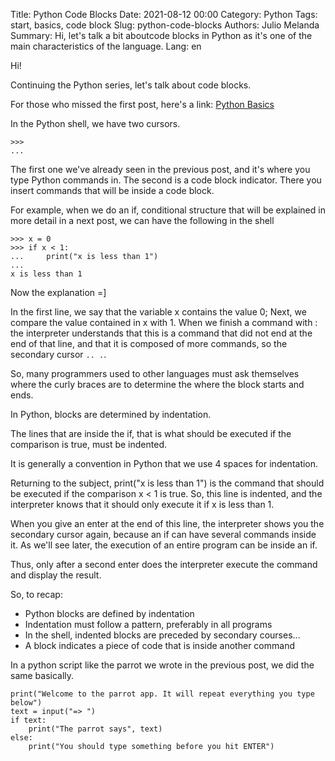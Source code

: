 Title: Python Code Blocks
Date: 2021-08-12 00:00
Category: Python
Tags: start, basics, code block
Slug: python-code-blocks
Authors: Julio Melanda
Summary: Hi, let's talk a bit aboutcode blocks in Python as it's one of the main characteristics of the language.
Lang: en

Hi!

Continuing the Python series, let's talk about code blocks.

For those who missed the first post, here's a link:
[Python Basics](python-basics.html)

In the Python shell, we have two cursors.
```python3
>>>
...
```

The first one we've already seen in the previous post, and it's where you type Python commands in. The second is a code block indicator. There you insert commands that will be inside a code block.

For example, when we do an if, conditional structure that will be explained in more detail in a next post, we can have the following in the shell

```python3
>>> x = 0
>>> if x < 1:
...     print("x is less than 1")
...
x is less than 1
```

Now the explanation =]

In the first line, we say that the variable x contains the value 0;
Next, we compare the value contained in x with 1. When we finish a command with : the interpreter understands that this is a command that did not end at the end of that line, and that it is composed of more commands, so the secondary cursor `.. .`.

So, many programmers used to other languages ​​must ask themselves where the curly braces are to determine the where the block starts and ends.

In Python, blocks are determined by indentation.

The lines that are inside the if, that is what should be executed if the comparison is true, must be indented.

It is generally a convention in Python that we use 4 spaces for indentation.

Returning to the subject, print("x is less than 1") is the command that should be executed if the comparison x < 1 is true. So, this line is indented, and the interpreter knows that it should only execute it if x is less than 1.

When you give an enter at the end of this line, the interpreter shows you the secondary cursor again, because an if can have several commands inside it. As we'll see later, the execution of an entire program can be inside an if.

Thus, only after a second enter does the interpreter execute the command and display the result.

So, to recap:

* Python blocks are defined by indentation
* Indentation must follow a pattern, preferably in all programs
* In the shell, indented blocks are preceded by secondary courses...
* A block indicates a piece of code that is inside another command

In a python script like the parrot we wrote in the previous post, we did the same basically.

```python3
print("Welcome to the parrot app. It will repeat everything you type below")
text = input("=> ")
if text:
    print("The parrot says", text)
else:
    print("You should type something before you hit ENTER")
``` 

